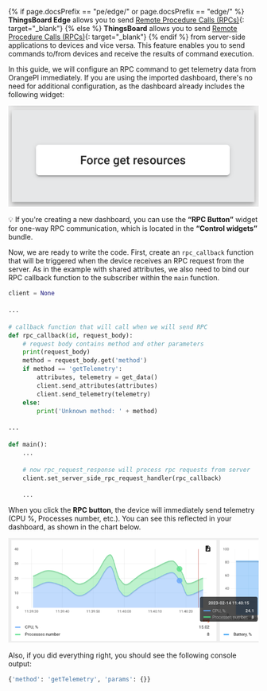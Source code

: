 {% if page.docsPrefix == "pe/edge/" or page.docsPrefix == "edge/" %}
**ThingsBoard Edge** allows you to send [Remote Procedure Calls (RPCs)](/docs/{{peDocsPrefix}}user-guide/rpc/#server-side-rpc){: target="_blank"}
{% else %} 
**ThingsBoard** allows you to send [Remote Procedure Calls (RPCs)](/docs/{{page.docsPrefix}}user-guide/rpc/#server-side-rpc){: target="_blank"}
{% endif %} from server-side applications to devices and vice versa. 
This feature enables you to send commands to/from devices and receive the results of command execution.

In this guide, we will configure an RPC command to get telemetry data from OrangePI immediately. If you are 
using the imported dashboard, there's no need for additional configuration, as the dashboard already includes the following widget:

![one-way-rpc-widget](/images/devices-library/basic/single-board-computers/one-way-rpc-widget.png)


💡 If you're creating a new dashboard, you can use the **“RPC Button”** widget for one-way RPC communication, which is located in the **“Control widgets”** bundle.

Now, we are ready to write the code. First, create an `rpc_callback` function that will be 
triggered when the device receives an RPC request from the server. As in the example with shared attributes, we also need to bind our RPC callback function 
to the subscriber within the `main` function.

```python
client = None

...

# callback function that will call when we will send RPC
def rpc_callback(id, request_body):
    # request body contains method and other parameters
    print(request_body)
    method = request_body.get('method')
    if method == 'getTelemetry':
        attributes, telemetry = get_data()
        client.send_attributes(attributes)
        client.send_telemetry(telemetry)
    else:
        print('Unknown method: ' + method)

...

def main():
    ...

    # now rpc_request_response will process rpc requests from server
    client.set_server_side_rpc_request_handler(rpc_callback)

    ...
```

When you click the **RPC button**, the device will immediately send telemetry (CPU %, Processes number, etc.). 
You can see this reflected in your dashboard, as shown in the chart below.

![timeseries-rpc-widget](/images/devices-library/basic/single-board-computers/timeseries-rpc-widget.png)

Also, if you did everything right, you should see the following console output:

```python
{'method': 'getTelemetry', 'params': {}}
```